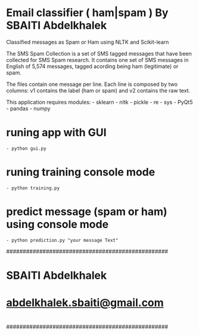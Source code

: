 # Email classifier ( ham|spam ) By SBAITI Abdelkhalek
Classified messages as Spam or Ham using NLTK and Scikit-learn


The SMS Spam Collection is a set of SMS tagged messages that have been collected for SMS Spam research. It contains one set of SMS messages in English of 5,574 messages, tagged acording being ham (legitimate) or spam.


The files contain one message per line. Each line is composed by two columns: v1 contains the label (ham or spam) and v2 contains the raw text.


This application requires modules:
	- sklearn
	- nltk
	- pickle
	- re
	- sys
	- PyQt5
	- pandas
	- numpy



# runing app with GUI 
	- python gui.py

# runing training console mode
	- python training.py
	
# predict message (spam or ham) using console mode 
	- python prediction.py "your message Text"
 

#################################################
# 						                        #
#		SBAITI Abdelkhalek		                #
#	<abdelkhalek.sbaiti@gmail.com>		        #
#					                        	#
#################################################